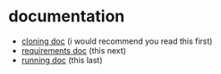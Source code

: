 # documentation
+ [cloning doc](https://github.com/webbrowser11/chart-gen/blob/main/docs/clone.md) (i would recommend you read this first)
+ [requirements doc](https://github.com/webbrowser11/chart-gen/blob/main/docs/requirements.md) (this next)
+ [running doc](https://github.com/webbrowser11/chart-gen/blob/main/docs/running.md) (this last)
